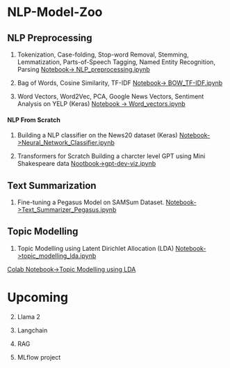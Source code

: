 # NLP-Model-Zoo


## NLP Preprocessing 

1.  Tokenization, Case-folding, Stop-word Removal, 
    Stemming, Lemmatization, Parts-of-Speech Tagging, 
    Named Entity Recognition, Parsing
    [Notebook-> NLP_preprocessing.ipynb](./NLP-preprocessing/NLP_preprocessing.ipynb)

2. Bag of Words, Cosine Similarity, TF-IDF 
    [Notebook-> BOW_TF-IDF.ipynb](./NLP-preprocessing/BOW_TF-IDF.ipynb)

3. Word Vectors, Word2Vec, PCA, Google News Vectors, Sentiment Analysis on YELP (Keras)
    [Notebook ->  Word_vectors.ipynb](./NLP-preprocessing/Word_vectors.ipynb)

#### NLP From Scratch 


1. Building a NLP classifier on the News20 dataset (Keras)
    [Notebook->Neural_Network_Classifier.ipynb](./NLP-Classifier/neural_networks_Classifier.ipynb)

2. Transformers for Scratch
    Building a charcter level GPT using Mini Shakespeare data
    [Nootbook->gpt-dev-viz.ipynb](./miniGPT/notebook/gpt-dev-viz.ipynb)



## Text Summarization 

1. Fine-tuning a Pegasus Model on SAMSum Dataset. 
[Notebook->Text_Summarizer_Pegasus.ipynb](./Text-Summarizer/Text_Summarizer_Pegasus.ipynb)


## Topic Modelling 
1. Topic Modelling using Latent Dirichlet Allocation (LDA)
[Notebook->topic_modelling_lda.ipynb](./Topic%20Modelling/topic_modelling_lda.ipynb)

[Colab Notebook->Topic Modelling using LDA](https://www.youtube.com/redirect?event=video_description&redir_token=QUFFLUhqa0w1WVpnZWRZay1RampJSjBpQ2NtVG1Ga0RmZ3xBQ3Jtc0treE02eFRoWmhXMkpDTGpRT0ZSMTNDQnAwWko3SXliWmE1M2NFQ0lsVlhXLV9obW90RnRHV1NaZmEzblZ6cThRQVA5QTFpXzJrcXJpTEZhZnlOYzZOMHZJa3owZ3RpQzZUT25oVkpHSjM2VzhFQ2ZVRQ&q=https%3A%2F%2Fcolab.research.google.com%2Fgithub%2Ffuturemojo%2Fnlp-demystified%2Fblob%2Fmain%2Fnotebooks%2Fnlpdemystified_topic_modelling_lda.ipynb&v=9mNV4AwA9QI)

# Upcoming 
2. Llama 2  

3. Langchain 

4. RAG 

5. MLflow project 


 

